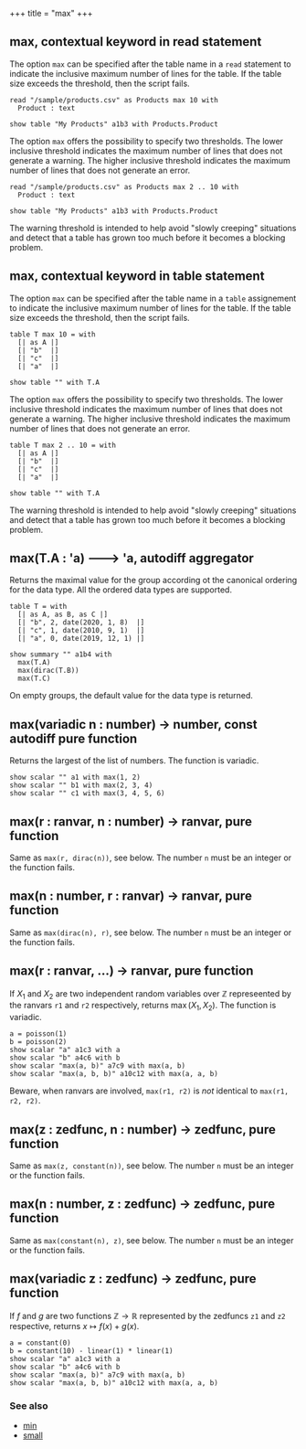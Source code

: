 +++
title = "max"
+++

## max, contextual keyword in read statement

The option `max` can be specified after the table name in a `read` statement to indicate the inclusive maximum number of lines for the table. If the table size exceeds the threshold, then the script fails.

```envision
read "/sample/products.csv" as Products max 10 with
  Product : text

show table "My Products" a1b3 with Products.Product
```

The option `max` offers the possibility to specify two thresholds. The lower inclusive threshold indicates the maximum number of lines that does not generate a warning. The higher inclusive threshold indicates the maximum number of lines that does not generate an error.

```envision
read "/sample/products.csv" as Products max 2 .. 10 with
  Product : text

show table "My Products" a1b3 with Products.Product
```

The warning threshold is intended to help avoid "slowly creeping" situations and detect that a table has grown too much before it becomes a blocking problem.

## max, contextual keyword in table statement

The option `max` can be specified after the table name in a `table` assignement to indicate the inclusive maximum number of lines for the table. If the table size exceeds the threshold, then the script fails.

```envision
table T max 10 = with
  [| as A |]
  [| "b"  |]
  [| "c"  |]
  [| "a"  |]

show table "" with T.A
```

The option `max` offers the possibility to specify two thresholds. The lower inclusive threshold indicates the maximum number of lines that does not generate a warning. The higher inclusive threshold indicates the maximum number of lines that does not generate an error.

```envision
table T max 2 .. 10 = with
  [| as A |]
  [| "b"  |]
  [| "c"  |]
  [| "a"  |]

show table "" with T.A
```

The warning threshold is intended to help avoid "slowly creeping" situations and detect that a table has grown too much before it becomes a blocking problem.

## max(T.A : 'a)  🡒 'a, autodiff aggregator

Returns the maximal value for the group according ot the canonical ordering for the data type. All the ordered data types are supported.

```envision
table T = with
  [| as A, as B, as C |]
  [| "b", 2, date(2020, 1, 8)  |]
  [| "c", 1, date(2010, 9, 1)  |]
  [| "a", 0, date(2019, 12, 1) |]

show summary "" a1b4 with
  max(T.A)
  max(dirac(T.B))
  max(T.C)
```

On empty groups, the default value for the data type is returned.

## max(variadic n : number) -> number, const autodiff pure function

Returns the largest of the list of numbers. The function is variadic.

```envision
show scalar "" a1 with max(1, 2)
show scalar "" b1 with max(2, 3, 4)
show scalar "" c1 with max(3, 4, 5, 6)
```

## max(r : ranvar, n : number) -> ranvar, pure function

Same as `max(r, dirac(n))`, see below. The number `n` must be an integer or the function fails.

## max(n : number, r : ranvar) -> ranvar, pure function

Same as `max(dirac(n), r)`, see below. The number `n` must be an integer or the function fails.

## max(r : ranvar, ...) -> ranvar, pure function

If $X_1$ and $X_2$ are two independent random variables over $\mathbb{Z}$ represeented by the ranvars `r1` and `r2` respectively, returns $\max(X_1, X_2)$. The function is variadic.

```envision
a = poisson(1)
b = poisson(2)
show scalar "a" a1c3 with a
show scalar "b" a4c6 with b
show scalar "max(a, b)" a7c9 with max(a, b)
show scalar "max(a, b, b)" a10c12 with max(a, a, b)
```

Beware, when ranvars are involved, `max(r1, r2)` is _not_ identical to `max(r1, r2, r2)`.

## max(z : zedfunc, n : number) -> zedfunc, pure function

Same as `max(z, constant(n))`, see below. The number `n` must be an integer or the function fails.

## max(n : number, z : zedfunc) -> zedfunc, pure function

Same as `max(constant(n), z)`, see below. The number `n` must be an integer or the function fails.

## max(variadic z : zedfunc) -> zedfunc, pure function

If $f$ and $g$ are two functions $\mathbb{Z} \to \mathbb{R}$ represented by the zedfuncs `z1` and `z2` respective, returns $x \mapsto f(x) + g(x)$.

```envision
a = constant(0)
b = constant(10) - linear(1) * linear(1)
show scalar "a" a1c3 with a
show scalar "b" a4c6 with b
show scalar "max(a, b)" a7c9 with max(a, b)
show scalar "max(a, b, b)" a10c12 with max(a, a, b)
```

### See also

* [min](../min/)
* [small](../../stu/small/)
